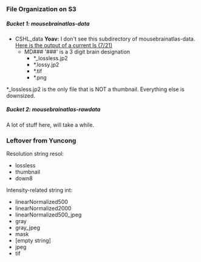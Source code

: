 ### File Organization on S3

##### Bucket 1: mousebrainatlas-data
- CSHL_data  **Yoav:**  I don't see this subdirectory of mousebrainatlas-data. [Here is the output of a current ls (7/21)](ListingOf_mousebrainatlas-data)
  - MD###                 '###' is a 3 digit brain designation
    - *_lossless.jp2 
    - *.lossy.jp2    
    - *.tif     
    - *.png    
    
*_lossless.jp2 is the only file that is NOT a thumbnail. Everything else is downsized.

##### Bucket 2: mousebrainatlas-rawdata
A lot of stuff here, will take a while.


### Leftover from Yuncong

Resolution string
resol:
- lossless
- thumbnail
- down8

Intensity-related string
int:
- linearNormalized500
- linearNormalized2000
- linearNormalized500_jpeg
- gray
- gray_jpeg
- mask
- [empty string]
- jpeg
- tif

